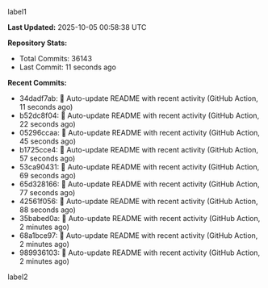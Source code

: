 
label1 
<!-- ACTIVITY_START -->
**Last Updated:** 2025-10-05 00:58:38 UTC

**Repository Stats:**
- Total Commits: 36143
- Last Commit: 11 seconds ago

**Recent Commits:**
- 34dadf7ab: 🤖 Auto-update README with recent activity (GitHub Action, 11 seconds ago)
- b52dc8f04: 🤖 Auto-update README with recent activity (GitHub Action, 22 seconds ago)
- 05296ccaa: 🤖 Auto-update README with recent activity (GitHub Action, 45 seconds ago)
- b1725cce4: 🤖 Auto-update README with recent activity (GitHub Action, 57 seconds ago)
- 53ca90431: 🤖 Auto-update README with recent activity (GitHub Action, 69 seconds ago)
- 65d328166: 🤖 Auto-update README with recent activity (GitHub Action, 77 seconds ago)
- 42561f056: 🤖 Auto-update README with recent activity (GitHub Action, 88 seconds ago)
- 35babed0a: 🤖 Auto-update README with recent activity (GitHub Action, 2 minutes ago)
- 68a1bce97: 🤖 Auto-update README with recent activity (GitHub Action, 2 minutes ago)
- 989936103: 🤖 Auto-update README with recent activity (GitHub Action, 2 minutes ago)
<!-- ACTIVITY_END -->

label2

